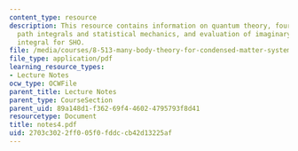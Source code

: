 ```yaml
---
content_type: resource
description: This resource contains information on quantum theory, fourier transform,
  path integrals and statistical mechanics, and evaluation of imaginary time path
  integral for SHO.
file: /media/courses/8-513-many-body-theory-for-condensed-matter-systems-fall-2004/2703c3022ff005f0fddccb42d13225af_notes4.pdf
file_type: application/pdf
learning_resource_types:
- Lecture Notes
ocw_type: OCWFile
parent_title: Lecture Notes
parent_type: CourseSection
parent_uid: 89a148d1-f362-69f4-4602-4795793f8d41
resourcetype: Document
title: notes4.pdf
uid: 2703c302-2ff0-05f0-fddc-cb42d13225af
---
```

